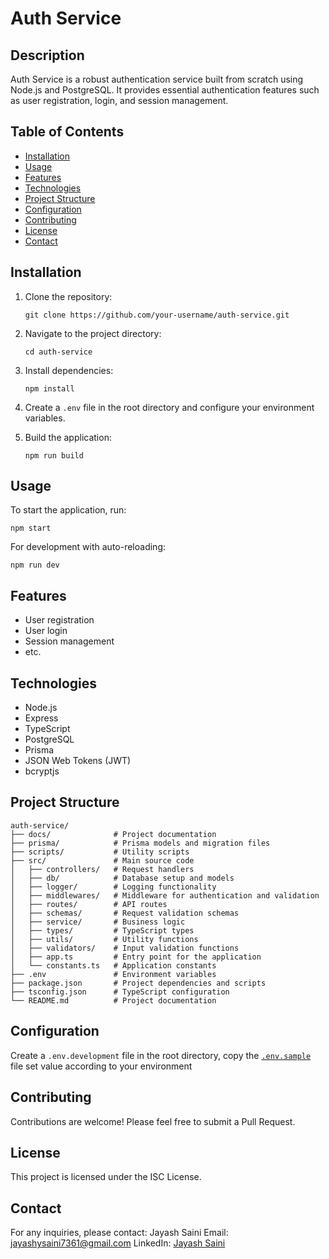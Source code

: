 # Auth Service

## Description

Auth Service is a robust authentication service built from scratch using Node.js and PostgreSQL. It provides essential authentication features such as user registration, login, and session management.

## Table of Contents

- [Installation](#installation)
- [Usage](#usage)
- [Features](#features)
- [Technologies](#technologies)
- [Project Structure](#project-structure)
- [Configuration](#configuration)
- [Contributing](#contributing)
- [License](#license)
- [Contact](#contact)

## Installation

1. Clone the repository:
   ```
   git clone https://github.com/your-username/auth-service.git
   ```
2. Navigate to the project directory:
   ```
   cd auth-service
   ```
3. Install dependencies:
   ```
   npm install
   ```
4. Create a `.env` file in the root directory and configure your environment variables.

5. Build the application:
   ```
   npm run build
   ```

## Usage

To start the application, run:

```
npm start
```

For development with auto-reloading:

```
npm run dev
```

## Features

- User registration
- User login
- Session management
- etc.

## Technologies

- Node.js
- Express
- TypeScript
- PostgreSQL
- Prisma
- JSON Web Tokens (JWT)
- bcryptjs

## Project Structure

```
auth-service/
├── docs/              # Project documentation
├── prisma/            # Prisma models and migration files
├── scripts/           # Utility scripts
├── src/               # Main source code
│   ├── controllers/   # Request handlers
│   ├── db/            # Database setup and models
│   ├── logger/        # Logging functionality
│   ├── middlewares/   # Middleware for authentication and validation
│   ├── routes/        # API routes
│   ├── schemas/       # Request validation schemas
│   ├── service/       # Business logic
│   ├── types/         # TypeScript types
│   ├── utils/         # Utility functions
│   ├── validators/    # Input validation functions
│   ├── app.ts         # Entry point for the application
│   └── constants.ts   # Application constants
├── .env               # Environment variables
├── package.json       # Project dependencies and scripts
├── tsconfig.json      # TypeScript configuration
└── README.md          # Project documentation

```

## Configuration

Create a `.env.development` file in the root directory, copy the [`.env.sample`](.env.sample) file set value according to your environment

## Contributing

Contributions are welcome! Please feel free to submit a Pull Request.

## License

This project is licensed under the ISC License.

## Contact

For any inquiries, please contact:
Jayash Saini
Email: jayashysaini7361@gmail.com
LinkedIn: [Jayash Saini](https://www.linkedin.com/in/jayash-saini-371bb0267/)
